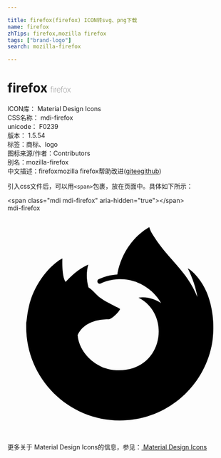 ```yaml
---

title: firefox(firefox) ICON转svg、png下载
name: firefox
zhTips: firefox,mozilla firefox
tags: ["brand-logo"]
search: mozilla-firefox

---
```


# firefox  <small style="font-size: 60%;font-weight: 100">firefox</small>


<div class="detail-page">
<p>
<span>
ICON库：
<span class="badge-secondary badge">Material Design Icons</span> 
</span>
<br/>
<span>
CSS名称：
<span class="badge-secondary badge">mdi-firefox</span> 
</span>
<br/>
<span>
unicode：
<span class="badge-secondary badge">F0239</span> 
<copy-btn content='F0239' btn-title=""></copy-btn>
<copy-btn :content='String.fromCodePoint(parseInt("F0239", 16))' btn-title="复制U"></copy-btn>
</span>
<br/>
<span>
版本：
<span class="badge-secondary badge">1.5.54</span> 
</span><br/><span>标签：<span class="badge-light badge"><router-link to="/tags/brand-logo.html">商标、logo</router-link></span></span>
<br/>
<span>图标来源/作者：<span class="badge-light badge">Contributors</span></span> 
<br/>
<span>别名：<span class="badge-light badge">mozilla-firefox</span></span><br/><span class="zh-detail">中文描述：<span class="badge-primary badge">firefox</span><span class="badge-primary badge">mozilla firefox</span><span class="help-link"><span>帮助改进</span>(<a href="https://gitee.com/liuwave/icon-helper/edit/master/json/material/firefox.json" target="_blank" rel="noopener noreferrer">gitee</a><a href="https://github.com/liuwave/icon-helper/edit/master/json/material/firefox.json" target="_blank" rel="noopener noreferrer">github</a></span>)</span><br/>
</p>
</div>
<div class="alert alert-dark">
  <i class="mdi mdi-firefox mdi-48px"></i>
  <i class="mdi mdi-firefox mdi-36px"></i>
  <i class="mdi mdi-firefox mdi-24px"></i>
  <i class="mdi mdi-firefox mdi-18px"></i>
</div>
<div>
  <p>引入css文件后，可以用<code>&lt;span&gt;</code>包裹，放在页面中。具体如下所示：    
  </p>
  <div class="alert alert-primary" style="font-size: 14px">
    &lt;span class="mdi mdi-firefox" aria-hidden="true"&gt;&lt;/span&gt;
    <copy-btn content='<span class="mdi mdi-firefox" aria-hidden="true"></span>'></copy-btn>
  </div>
  <div class="alert alert-secondary">
    <i class="mdi mdi-firefox"
    style="font-size: 24px"
    aria-hidden="true"></i> mdi-firefox
    <copy-btn content="mdi-firefox" btn-title="复制图标名称"></copy-btn>
  </div>
</div>
<div id="svg" class="svg-wrap">
<svg xmlns="http://www.w3.org/2000/svg" viewBox="0 0 24 24"><path d="M9.27 7.94C9.27 7.94 9.27 7.94 9.27 7.94M6.85 6.74C6.86 6.74 6.86 6.74 6.85 6.74M21.28 8.6C20.85 7.55 19.96 6.42 19.27 6.06C19.83 7.17 20.16 8.28 20.29 9.1L20.29 9.12C19.16 6.3 17.24 5.16 15.67 2.68C15.59 2.56 15.5 2.43 15.43 2.3C15.39 2.23 15.36 2.16 15.32 2.09C15.26 1.96 15.2 1.83 15.17 1.69C15.17 1.68 15.16 1.67 15.15 1.67H15.13L15.12 1.67L15.12 1.67L15.12 1.67C12.9 2.97 11.97 5.26 11.74 6.71C11.05 6.75 10.37 6.92 9.75 7.22C9.63 7.27 9.58 7.41 9.62 7.53C9.67 7.67 9.83 7.74 9.96 7.68C10.5 7.42 11.1 7.27 11.7 7.23L11.75 7.23C11.83 7.22 11.92 7.22 12 7.22C12.5 7.21 12.97 7.28 13.44 7.42L13.5 7.44C13.6 7.46 13.67 7.5 13.75 7.5C13.8 7.54 13.86 7.56 13.91 7.58L14.05 7.64C14.12 7.67 14.19 7.7 14.25 7.73C14.28 7.75 14.31 7.76 14.34 7.78C14.41 7.82 14.5 7.85 14.54 7.89C14.58 7.91 14.62 7.94 14.66 7.96C15.39 8.41 16 9.03 16.41 9.77C15.88 9.4 14.92 9.03 14 9.19C17.6 11 16.63 17.19 11.64 16.95C11.2 16.94 10.76 16.85 10.34 16.7C10.24 16.67 10.14 16.63 10.05 16.58C10 16.56 9.93 16.53 9.88 16.5C8.65 15.87 7.64 14.68 7.5 13.23C7.5 13.23 8 11.5 10.83 11.5C11.14 11.5 12 10.64 12.03 10.4C12.03 10.31 10.29 9.62 9.61 8.95C9.24 8.59 9.07 8.42 8.92 8.29C8.84 8.22 8.75 8.16 8.66 8.1C8.43 7.3 8.42 6.45 8.63 5.65C7.6 6.12 6.8 6.86 6.22 7.5H6.22C5.82 7 5.85 5.35 5.87 5C5.86 5 5.57 5.16 5.54 5.18C5.19 5.43 4.86 5.71 4.56 6C4.21 6.37 3.9 6.74 3.62 7.14C3 8.05 2.5 9.09 2.28 10.18C2.28 10.19 2.18 10.59 2.11 11.1L2.08 11.33C2.06 11.5 2.04 11.65 2 11.91L2 11.94L2 12.27L2 12.32C2 17.85 6.5 22.33 12 22.33C16.97 22.33 21.08 18.74 21.88 14C21.9 13.89 21.91 13.76 21.93 13.63C22.13 11.91 21.91 10.11 21.28 8.6Z" /></svg>
</div>
<detail full-name='mdi-firefox'></detail>
    
<div><p>更多关于 Material Design Icons的信息，参见：<a target="_blank" href="https://iconhelper.cn/material.html"> Material Design Icons</a>
</p></div>
